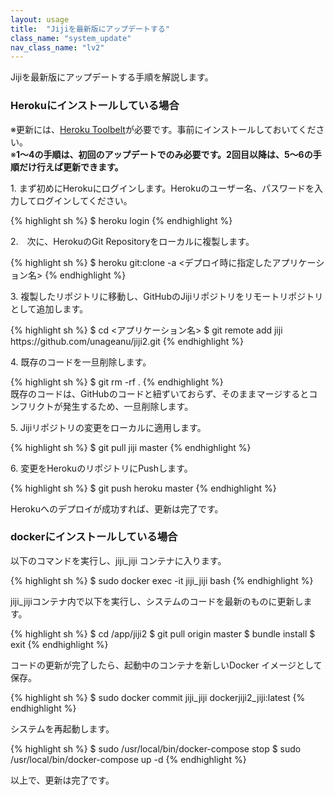 ```yaml
---
layout: usage
title:  "Jijiを最新版にアップデートする"
class_name: "system_update"
nav_class_name: "lv2"
---
```


Jijiを最新版にアップデートする手順を解説します。

<h3>Herokuにインストールしている場合</h3>

※更新には、[Heroku Toolbelt](https://toolbelt.heroku.com/)が必要です。事前にインストールしておいてください。<br/>
※<b>1～4の手順は、初回のアップデートでのみ必要です。2回目以降は、5～6の手順だけ行えば更新できます。</b>

<p>1. まず初めにHerokuにログインします。Herokuのユーザー名、パスワードを入力してログインしてください。</p>
{% highlight sh %}
$ heroku login
{% endhighlight %}

<p>2.　次に、HerokuのGit Repositoryをローカルに複製します。</p>
{% highlight sh %}
$ heroku git:clone -a <デプロイ時に指定したアプリケーション名>
{% endhighlight %}

<p>3. 複製したリポジトリに移動し、GitHubのJijiリポジトリをリモートリポジトリとして追加します。</p>
{% highlight sh %}
$ cd <アプリケーション名>
$ git remote add jiji https://github.com/unageanu/jiji2.git
{% endhighlight %}

<p>4. 既存のコードを一旦削除します。</p>
{% highlight sh %}
$ git rm -rf .
{% endhighlight %}
<div class="notice" >
既存のコードは、GitHubのコードと紐ずいておらず、そのままマージするとコンフリクトが発生するため、一旦削除します。
</div>

<p>5. Jijiリポジトリの変更をローカルに適用します。</p>
{% highlight sh %}
$ git pull jiji master
{% endhighlight %}

<p>6. 変更をHerokuのリポジトリにPushします。</p>
{% highlight sh %}
$ git push heroku master
{% endhighlight %}

Herokuへのデプロイが成功すれば、更新は完了です。


<h3>dockerにインストールしている場合</h3>

<p>以下のコマンドを実行し、jiji_jiji コンテナに入ります。</p>

{% highlight sh %}
$ sudo docker exec -it jiji_jiji bash
{% endhighlight %}

<p>jiji_jijiコンテナ内で以下を実行し、システムのコードを最新のものに更新します。</p>

{% highlight sh %}
$ cd /app/jiji2
$ git pull origin master
$ bundle install
$ exit
{% endhighlight %}

<p>コードの更新が完了したら、起動中のコンテナを新しいDocker イメージとして保存。</p>

{% highlight sh %}
$ sudo docker commit jiji_jiji dockerjiji2_jiji:latest
{% endhighlight %}

<p>システムを再起動します。</p>

{% highlight sh %}
$ sudo /usr/local/bin/docker-compose stop
$ sudo /usr/local/bin/docker-compose up -d
{% endhighlight %}

以上で、更新は完了です。
